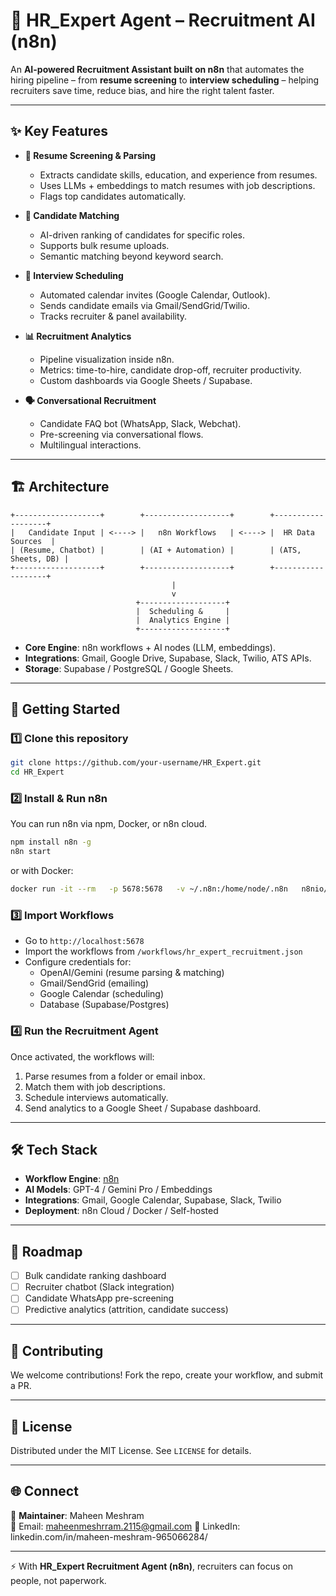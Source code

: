 # 🤖 HR_Expert Agent – Recruitment AI (n8n)  

An **AI-powered Recruitment Assistant built on n8n** that automates the hiring pipeline – from **resume screening** to **interview scheduling** – helping recruiters save time, reduce bias, and hire the right talent faster.  

---

## ✨ Key Features  

- **📂 Resume Screening & Parsing**  
  - Extracts candidate skills, education, and experience from resumes.  
  - Uses LLMs + embeddings to match resumes with job descriptions.  
  - Flags top candidates automatically.  

- **🎯 Candidate Matching**  
  - AI-driven ranking of candidates for specific roles.  
  - Supports bulk resume uploads.  
  - Semantic matching beyond keyword search.  

- **📅 Interview Scheduling**  
  - Automated calendar invites (Google Calendar, Outlook).  
  - Sends candidate emails via Gmail/SendGrid/Twilio.  
  - Tracks recruiter & panel availability.  

- **📊 Recruitment Analytics**  
  - Pipeline visualization inside n8n.  
  - Metrics: time-to-hire, candidate drop-off, recruiter productivity.  
  - Custom dashboards via Google Sheets / Supabase.  

- **🗣️ Conversational Recruitment**  
  - Candidate FAQ bot (WhatsApp, Slack, Webchat).  
  - Pre-screening via conversational flows.  
  - Multilingual interactions.  

---

## 🏗️ Architecture  

```
+-------------------+        +-------------------+        +-------------------+
|   Candidate Input | <----> |   n8n Workflows   | <----> |  HR Data Sources  |
| (Resume, Chatbot) |        | (AI + Automation) |        | (ATS, Sheets, DB) |
+-------------------+        +-------------------+        +-------------------+
                                    |
                                    v
                            +-------------------+
                            |  Scheduling &     |
                            |  Analytics Engine |
                            +-------------------+
```

- **Core Engine**: n8n workflows + AI nodes (LLM, embeddings).  
- **Integrations**: Gmail, Google Drive, Supabase, Slack, Twilio, ATS APIs.  
- **Storage**: Supabase / PostgreSQL / Google Sheets.  

---

## 🚀 Getting Started  

### 1️⃣ Clone this repository  
```bash
git clone https://github.com/your-username/HR_Expert.git
cd HR_Expert
```

### 2️⃣ Install & Run n8n  
You can run n8n via npm, Docker, or n8n cloud.  
```bash
npm install n8n -g
n8n start
```
or with Docker:  
```bash
docker run -it --rm   -p 5678:5678   -v ~/.n8n:/home/node/.n8n   n8nio/n8n
```

### 3️⃣ Import Workflows  
- Go to `http://localhost:5678`  
- Import the workflows from `/workflows/hr_expert_recruitment.json`  
- Configure credentials for:  
  - OpenAI/Gemini (resume parsing & matching)  
  - Gmail/SendGrid (emailing)  
  - Google Calendar (scheduling)  
  - Database (Supabase/Postgres)  

### 4️⃣ Run the Recruitment Agent  
Once activated, the workflows will:  
1. Parse resumes from a folder or email inbox.  
2. Match them with job descriptions.  
3. Schedule interviews automatically.  
4. Send analytics to a Google Sheet / Supabase dashboard.  

---

## 🛠️ Tech Stack  

- **Workflow Engine**: [n8n](https://n8n.io)  
- **AI Models**: GPT-4 / Gemini Pro / Embeddings  
- **Integrations**: Gmail, Google Calendar, Supabase, Slack, Twilio  
- **Deployment**: n8n Cloud / Docker / Self-hosted  

---

## 📌 Roadmap  

- [ ] Bulk candidate ranking dashboard  
- [ ] Recruiter chatbot (Slack integration)  
- [ ] Candidate WhatsApp pre-screening  
- [ ] Predictive analytics (attrition, candidate success)  

---

## 🤝 Contributing  

We welcome contributions! Fork the repo, create your workflow, and submit a PR.  

---

## 📄 License  

Distributed under the MIT License. See `LICENSE` for details.  

---

## 🌐 Connect  

👤 **Maintainer**: Maheen Meshram  
📧 Email: maheenmeshrram.2115@gmail.com 
💼 LinkedIn: linkedin.com/in/maheen-meshram-965066284/  
  

---

⚡ With **HR_Expert Recruitment Agent (n8n)**, recruiters can focus on people, not paperwork.  
